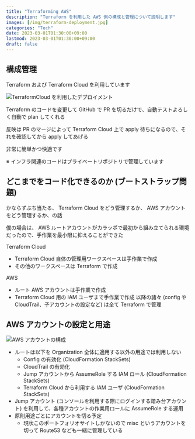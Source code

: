 ```yaml
---
title: "Terraforming AWS"
description: "Terraform を利用した AWS 側の構成と管理について説明します"
images: [/img/terraform-deployment.jpg]
categories: "Tech"
date: 2023-03-01T01:30:00+09:00
lastmod: 2023-03-01T01:30:00+09:00
draft: false
---
```


## 構成管理
Terraform および Terraform Cloud を利用しています

![TerraformCloud を利用したデプロイメント](/img/terraform-deployment.jpg)

Terraform のコードを変更して GitHub で PR を切るだけで、自動テストよろしく自動で plan してくれる

反映は PR のマージによって Terraform Cloud 上で apply 待ちになるので、それを確認してから apply してあげる

非常に簡単かつ快適です

※ インフラ関連のコードはプライベートリポジトリで管理しています

## どこまでをコード化できるのか (ブートストラップ問題)
かならずぶち当たる、 Terraform Cloud をどう管理するか、 AWS アカウントをどう管理するか、の話

僕の場合は、 AWS ルートアカウントがカラッポで最初から組み立てられる環境だったので、手作業を最小限に抑えることができた

Terraform Cloud
- Terraform Cloud 自体の管理用ワークスペースは手作業で作成
- その他のワークスペースは Terraform で作成

AWS
- ルート AWS アカウントは手作業で作成
- Terraform Cloud 用の IAM ユーザまで手作業で作成
以降の諸々 (config や CloudTrail、子アカウントの設定など) は全て Terraform で管理

## AWS アカウントの設定と用途
![AWS アカウントの構成](/img/aws-structure.jpg)

- ルートは以下を Organization 全体に適用する以外の用途では利用しない
  - Config の有効化 (CloudFormation StackSets)
  - CloudTrail の有効化
  - Jump アカウントから AssumeRole する IAM ロール (CloudFormation StackSets)
  - Terraform Cloud から利用する IAM ユーザ (CloudFormation StackSets)
- Jump アカウント (コンソールを利用する際にログインする踏み台アカウント) を利用して、各種アカウントの作業用ロールに AssumeRole する運用
- 原則用途ごとにアカウントを切る予定
  - 現状このポートフォリオサイトしかないので misc というアカウントを切って Route53 なども一緒に管理している

